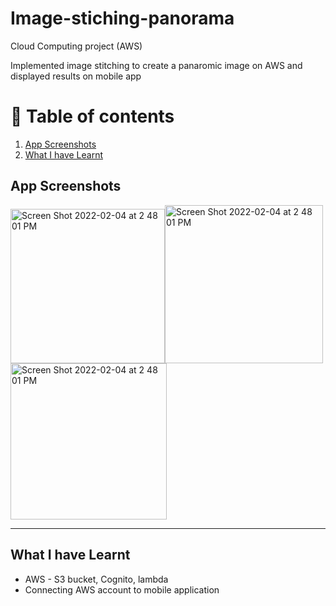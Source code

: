 # Image-stiching-panorama
Cloud Computing project (AWS)

Implemented image stitching to create a panaromic image on AWS and displayed results on mobile app

# 🚩 Table of contents
1. [App Screenshots](#part1)
2. [What I have Learnt](#part2)

## App Screenshots <a name="part1"></a>


<img width="247" alt="Screen Shot 2022-02-04 at 2 48 01 PM" src="https://user-images.githubusercontent.com/82283086/153289186-33701db2-cb5a-4042-92b2-7b5b438ea904.jpg"><img width="253" alt="Screen Shot 2022-02-04 at 2 48 01 PM" src="https://user-images.githubusercontent.com/82283086/153289194-72775705-9f80-4272-9e9a-214c02eb332e.png"><img width="250" alt="Screen Shot 2022-02-04 at 2 48 01 PM" src="https://user-images.githubusercontent.com/82283086/153289190-381a5deb-1a76-4023-a252-f88f23fe9747.png">


___

## What I have Learnt <a name="part2"></a>

* AWS - S3 bucket, Cognito, lambda
* Connecting AWS account to mobile application
